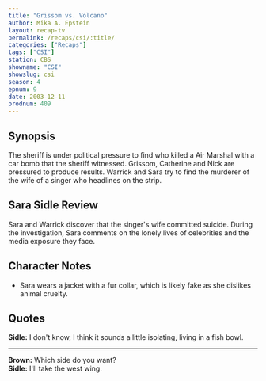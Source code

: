 ```yaml
---
title: "Grissom vs. Volcano"
author: Mika A. Epstein
layout: recap-tv
permalink: /recaps/csi/:title/
categories: ["Recaps"]
tags: ["CSI"]
station: CBS
showname: "CSI"
showslug: csi
season: 4
epnum: 9
date: 2003-12-11
prodnum: 409  
---
```


## Synopsis

The sheriff is under political pressure to find who killed a Air Marshal with a car bomb that the sheriff witnessed. Grissom, Catherine and Nick are pressured to produce results. Warrick and Sara try to find the murderer of the wife of a singer who headlines on the strip.

## Sara Sidle Review

Sara and Warrick discover that the singer's wife committed suicide. During the investigation, Sara comments on the lonely lives of celebrities and the media exposure they face.

## Character Notes

* Sara wears a jacket with a fur collar, which is likely fake as she dislikes animal cruelty.

## Quotes

**Sidle:** I don't know, I think it sounds a little isolating, living in a fish bowl.  

- - -

**Brown:** Which side do you want?  
**Sidle:** I'll take the west wing.
